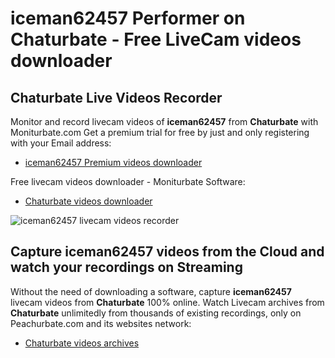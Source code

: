 # iceman62457 Performer on Chaturbate - Free LiveCam videos downloader

## Chaturbate Live Videos Recorder

Monitor and record livecam videos of **iceman62457** from **Chaturbate** with Moniturbate.com
Get a premium trial for free by just and only registering with your Email address:
* [iceman62457 Premium videos downloader](https://moniturbate.com/request-demo-licence-key.html)

Free livecam videos downloader - Moniturbate Software:
* [Chaturbate videos downloader](https://moniturbate.com/moniturbate-download-software.html)

![iceman62457 livecam videos recorder](https://peachurnet.com/templates/moniturbate-software.png)


## Capture iceman62457 videos from the Cloud and watch your recordings on Streaming

Without the need of downloading a software, capture **iceman62457** livecam videos from **Chaturbate** 100% online.
Watch Livecam archives from **Chaturbate** unlimitedly from thousands of existing recordings, only on Peachurbate.com and its websites network:
* [Chaturbate videos archives](https://peachurnet.com/)
